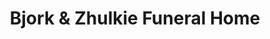 ---
title: "Bjork & Zhulkie Funeral Home"
url: /ishpeming/bjork-und-zhulkie-funeral-home/
shop: Bestattungen
---